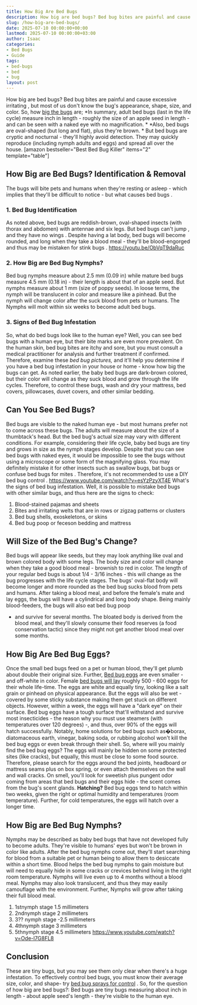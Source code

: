 ```yaml
---
title: How Big Are Bed Bugs
description: How big are bed bugs? Bed bug bites are painful and cause excessive irritating , but most of us don't know the bug's appearance, shape, size, and color. So,...
slug: /how-big-are-bed-bugs/
date: 2025-07-10 00:00:00+00:00
lastmod: 2025-07-10 00:00:00+03:00
author: Isaac
categories:
- Bed Bugs
- Guide
tags:
- bed-bugs
- bed
- bug
layout: post
---
```

How big are bed bugs? Bed bug bites are painful and
cause excessive irritating
, but most of us don't know the bug's appearance, shape, size, and color.
So, how
[big the bugs](https://www.epa.gov/bedbugs/[bed-bugs](https://pestpolicy.com/bed-bug-bites-vs-mosquito-bites/)-appearance-and-life-cycle)
are;
*In summary, adult bed bugs (last in the life cycle) measure  inch in length - roughly the size of an apple seed in length - and can be seen with a naked eye with no magnification. *
*Also, bed bugs are oval-shaped (but long and flat), plus they're brown. *
But bed bugs are cryptic and nocturnal - they'll highly avoid detection. They may quickly reproduce (including nymph adults and eggs) and spread all over the house.
[amazon bestseller="Best Bed Bug Killer" items="2" template="table"]
## How Big are Bed Bugs? Identification & Removal
The bugs will bite pets and
humans
when they're resting or asleep - which implies that they'll be difficult to notice - but
what causes bed bugs
.
### 1. Bed Bug Identification
As noted above, bed bugs are reddish-brown, oval-shaped insects (with thorax and abdomen) with antennae and six legs. But
bed bugs can't jump
, and
they have no wings
.
Despite having a lat body, bed bugs will become rounded, and long when they take a blood meal - they'll be blood-engorged and thus may be
mistaken for stink bugs
.
https://youtu.be/ObVqT9daRuc
### 2. How Big are Bed Bug Nymphs?
Bed bug nymphs measure
about 2.5 mm (0.09 in) while mature bed bugs measure 4.5 mm (0.18 in) - their length is about that of an apple seed. But nymphs measure about 1 mm (size of poppy seeds).
In loose terms, the nymph will be translucent in color and measure like a pinhead. But the nymph will change color after the suck blood from pets or humans. The Nymphs will molt within six weeks to become adult bed bugs.
### 3. Signs of Bed Bug Infestation
So, what do bed bugs look like to the human eye? Well, you can see
bed bugs with a human eye, but their bite
marks are even more prevalent.
On the human skin,
bed bug bites
are itchy and sore, but you must consult a medical practitioner for analysis and further treatment if confirmed.
Therefore, examine these
*bed bug pictures,*
and it'll help you determine if you have a bed bug infestation in your house or home - know how big the bugs can get.
As noted earlier, the baby bed bugs are dark-brown colored, but their color will change as they suck blood and grow through the life cycles.
Therefore, to control these bugs, wash and dry your mattress, bed covers, pillowcases, duvet covers, and other similar bedding.
## Can You See Bed Bugs?
Bed bugs are visible to the naked human eye - but most humans prefer not to come across these bugs. The adults will measure about the size of a thumbtack's head.
But the bed bug's actual size may vary with different conditions. For example, considering their life cycle, baby bed bugs are tiny and grows in size as the nymph stages develop.
Despite that you can see bed bugs with naked eyes, it would be impossible to see the bugs without using a microscope or some form of the magnifying glass.
You may definitely mistake it for other insects such as swallow bugs, bat bugs or
confuse bed bugs for mites
. Therefore, it's not recommended to use a
DIY bed bug control
.
https://www.youtube.com/watch?v=esYzPzyXT4E
What's the
signs of bed bug
infestation. Well, it is possible to mistake bed bugs with other similar bugs, and thus here are the signs to check:
1. Blood-stained pajamas and sheets
2. Bites and irritating welts that are in rows or zigzag patterns or clusters
3. Bed bug shells, exoskeletons, or skins
4. Bed bug poop or feceson bedding and mattress
## Will Size of the Bed Bug's Change?
Bed bugs will appear like seeds, but they may look anything like oval and brown colored body with some legs. The body size and color will change when they take a good blood meal - brownish to red in color.
The length of your regular bed bugs is about 1/4 - 3/16 inches - this will change as the bug progresses with the life cycle stages. The bugs' oval-flat body will become longer and more rounded as the bed bug sucks blood from pets and humans.
After taking a blood meal, and before the female's mate and lay eggs, the bugs will have a cylindrical and long body shape. Being mainly blood-feeders, the bugs will also eat
bed bug poop
- and survive for several months.
The bloated body is derived from the blood meal, and they'll slowly consume their food reserves (a food conservation tactic) since they might not get another blood meal over some months.
## How Big Are Bed Bug Eggs?
Once the small bed bugs feed on a pet or human blood, they'll get plumb about double their original size. Further,
[Bed bug eggs](https://pestpolicy.com/bed-bug-eggs/)
are even smaller - and off-white in color.
Female
[bed bugs will lay](https://pestpolicy.com/how-to-kill-bed-bug-eggs/)
roughly 500 - 600 eggs for their whole life-time. The eggs are white and equally tiny, looking like a salt grain or pinhead on physical appearance.
But the eggs will also be wet - covered by some sticky substance making them get stuck on different objects. However, within a week, the eggs will have a "dark eye" on their surface.
Bed bug eggs have a tough surface that'll withstand and survive most insecticides - the reason why you must use
steamers (with temperatures over 120 degrees)
-, and thus, over 90% of the eggs will hatch successfully.
Notably,
home solutions for bed bugs
such as�borax, diatomaceous earth, vinegar, baking soda, or rubbing alcohol won't kill the bed bug eggs or even break through their shell.
So, where will you mainly find the bed bug eggs? The eggs will mainly be hidden on some protected sites (like cracks), but equally, this must be close to some food source.
Therefore, please search for the eggs around the bed joints, headboard or mattress seams plus on box spring, or even attach themselves on the wall and wall cracks.
On smell, you'll look for sweetish plus pungent odor coming from areas that bed bugs and their eggs hide - the scent comes from the bug's scent glands.
**Hatching?**
Bed bug eggs tend to hatch within two weeks, given the right or optimal humidity and temperatures (room temperature). Further, for cold temperatures, the eggs will hatch over a longer time.
## How Big are Bed Bug Nymphs?
Nymphs may be described as
baby bed bugs
that have not developed fully to become adults. They're visible to humans' eyes but won't be brown in color like adults.
After the bed bug nymphs come out, they'll start searching for blood from a suitable pet or human being to allow them to desiccate within a short time.
Blood helps the
bed bug nymphs to gain moisture
but will need to equally hide in some cracks or crevices behind living in the right room temperature. Nymphs will live even up to 4 months without a blood meal.
Nymphs may also look translucent, and thus they may easily camouflage with the environment. Further, Nymphs will grow after taking their full blood meal.
1. 1stnymph stage  1.5 millimeters
2. 2ndnymph stage  2 millimeters
3. 3?? nymph stage -2.5 millimeters
4. 4thnymph stage  3 millimeters
5. 5thnymph stage  4.5 millimeters
https://www.youtube.com/watch?v=Ode-l7G8FL8
## Conclusion
These are tiny bugs, but you may see them only clear when there's a huge infestation. To effectively control bed bugs, you must know their average size, color, and shape- try
[bed bug sprays for control](https://pestpolicy.com/best-bed-bug-spray/)
.
So, for the question of how big are bed bugs?: Bed bugs are tiny bugs measuring about  inch in length - about apple seed's length - they're visible to the human eye.